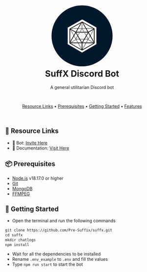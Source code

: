 <h1 align="center">
  <br>
  <a href="https://github.com/Pre-Suffix"><img src="./SuffX.png" height="200" alt="SuffX Logo" style="clip-path: circle();"></a>
  <br>
  SuffX Discord Bot
  <br>
</h1>

<p align="center">A general utilitarian Discord bot</p>

<br>

<p align="center">
  <a href="#-resource-links">Resource Links</a>
  •
  <a href="#-prerequisites">Prerequisites</a>
  •
  <a href="#-getting-started">Getting Started</a>
  •
  <a href="https://github.com/Pre-Suffix/suffx/wiki">Features</a>
</p>

<br>

## 🔗 Resource Links

- 🤖 Bot: [Invite Here](https://discord.com/oauth2/authorize?client_id=765366636571131944&permissions=1376805842000&integration_type=0&scope=bot%20applications.commands)
- 📂 Documentation: [Visit Here](https://github.com/Pre-Suffix/suffx/wiki)

## 📦 Prerequisites

- [Node.js](https://nodejs.org/en/) v18.17.0 or higher
- [Git](https://git-scm.com/downloads)
- [MongoDB](https://www.mongodb.com)
- [FFMPEG](https://ffmpeg.org/)

## 🚀 Getting Started

- Open the terminal and run the following commands

```
git clone https://github.com/Pre-Suffix/suffx.git
cd suffx
mkdir chatlogs
npm install
```

- Wait for all the dependencies to be installed
- Rename `.env_example` to `.env` and fill the values
- Type `npm run start` to start the bot